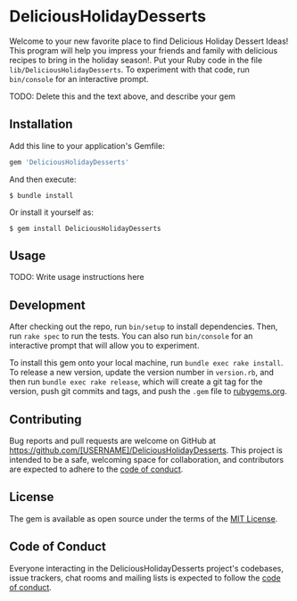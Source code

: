 # DeliciousHolidayDesserts
Welcome to your new favorite place to find Delicious Holiday Dessert Ideas! This program will help you impress your friends and family with delicious recipes to bring in the holiday season!. Put your Ruby code in the file `lib/DeliciousHolidayDesserts`. To experiment with that code, run `bin/console` for an interactive prompt.

TODO: Delete this and the text above, and describe your gem

## Installation

Add this line to your application's Gemfile:

```ruby
gem 'DeliciousHolidayDesserts'
```

And then execute:

    $ bundle install

Or install it yourself as:

    $ gem install DeliciousHolidayDesserts

## Usage

TODO: Write usage instructions here

## Development

After checking out the repo, run `bin/setup` to install dependencies. Then, run `rake spec` to run the tests. You can also run `bin/console` for an interactive prompt that will allow you to experiment.

To install this gem onto your local machine, run `bundle exec rake install`. To release a new version, update the version number in `version.rb`, and then run `bundle exec rake release`, which will create a git tag for the version, push git commits and tags, and push the `.gem` file to [rubygems.org](https://rubygems.org).

## Contributing

Bug reports and pull requests are welcome on GitHub at https://github.com/[USERNAME]/DeliciousHolidayDesserts. This project is intended to be a safe, welcoming space for collaboration, and contributors are expected to adhere to the [code of conduct](https://github.com/[USERNAME]/DeliciousHolidayDesserts/blob/master/CODE_OF_CONDUCT.md).


## License

The gem is available as open source under the terms of the [MIT License](https://opensource.org/licenses/MIT).

## Code of Conduct

Everyone interacting in the DeliciousHolidayDesserts project's codebases, issue trackers, chat rooms and mailing lists is expected to follow the [code of conduct](https://github.com/[USERNAME]/DeliciousHolidayDesserts/blob/master/CODE_OF_CONDUCT.md).
